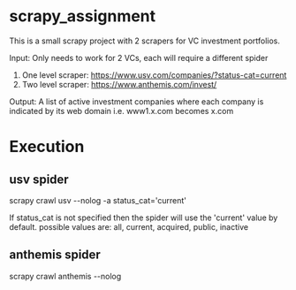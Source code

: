 # scrapy_assignment
This is a small scrapy project with 2 scrapers for VC investment portfolios. 

Input: Only needs to work for 2 VCs, each will require a different spider

1. One level scraper: https://www.usv.com/companies/?status-cat=current
2. Two level scraper: https://www.anthemis.com/invest/

Output: A list of active investment companies where each company is indicated by its web domain i.e. www1.x.com becomes x.com

# Execution

## usv spider
scrapy crawl usv --nolog -a status_cat='current'

If status_cat is not specified then the spider will use the 'current' value by default. possible values are: all, current, acquired, public, inactive

## anthemis spider
scrapy crawl anthemis --nolog
